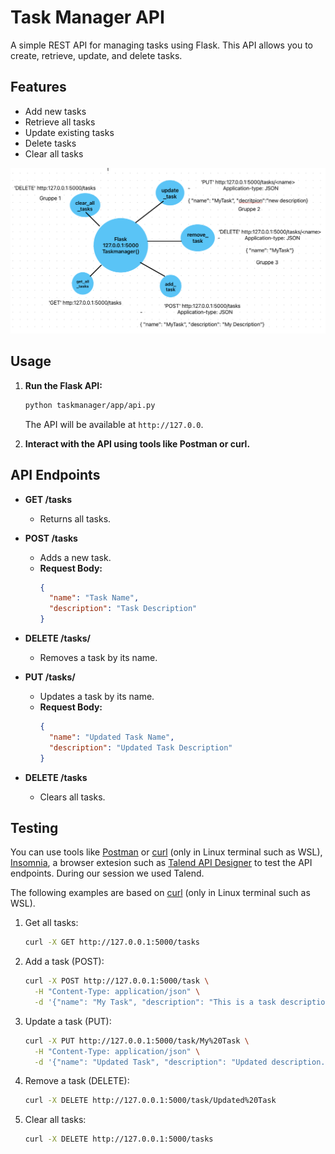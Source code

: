 
# Task Manager API

A simple REST API for managing tasks using Flask. This API allows you to create, retrieve, update, and delete tasks.

## Features

- Add new tasks
- Retrieve all tasks
- Update existing tasks
- Delete tasks
- Clear all tasks

![API Endpoints](./assets/task_manager_api.jpeg)

## Usage

1. **Run the Flask API:**

   ```bash
   python taskmanager/app/api.py
   ```

   The API will be available at `http://127.0.0`.

2. **Interact with the API using tools like Postman or curl.**

## API Endpoints

- **GET /tasks**
  - Returns all tasks.

- **POST /tasks**
  - Adds a new task.
  - **Request Body:**
    ```json
    {
      "name": "Task Name",
      "description": "Task Description"
    }
    ```

- **DELETE /tasks/<task-name>**
  - Removes a task by its name.

- **PUT /tasks/<task-name>**
  - Updates a task by its name.
  - **Request Body:**
    ```json
    {
      "name": "Updated Task Name",
      "description": "Updated Task Description"
    }
    ```

- **DELETE /tasks**
  - Clears all tasks.

## Testing

You can use tools like [Postman](https://www.postman.com/) or [curl](https://curl.se/) (only in Linux terminal such as WSL), [Insomnia](https://insomnia.rest/), a browser extesion such as [Talend API Designer](https://www.talend.com/products/talend-api-designer/) to test the API endpoints.
During our session we used Talend.

The following examples are based on [curl](https://curl.se/) (only in Linux terminal such as WSL).

1. Get all tasks:

   ```bash
   curl -X GET http://127.0.0.1:5000/tasks
   ```

2. Add a task (POST):

   ```bash
   curl -X POST http://127.0.0.1:5000/task \
     -H "Content-Type: application/json" \
     -d '{"name": "My Task", "description": "This is a task description."}'
   ```

5. Update a task (PUT):

   ```bash
   curl -X PUT http://127.0.0.1:5000/task/My%20Task \
     -H "Content-Type: application/json" \
     -d '{"name": "Updated Task", "description": "Updated description."}'
   ```

4. Remove a task (DELETE):

   ```bash
   curl -X DELETE http://127.0.0.1:5000/task/Updated%20Task
   ```



5. Clear all tasks:

   ```bash
   curl -X DELETE http://127.0.0.1:5000/tasks
   ```
